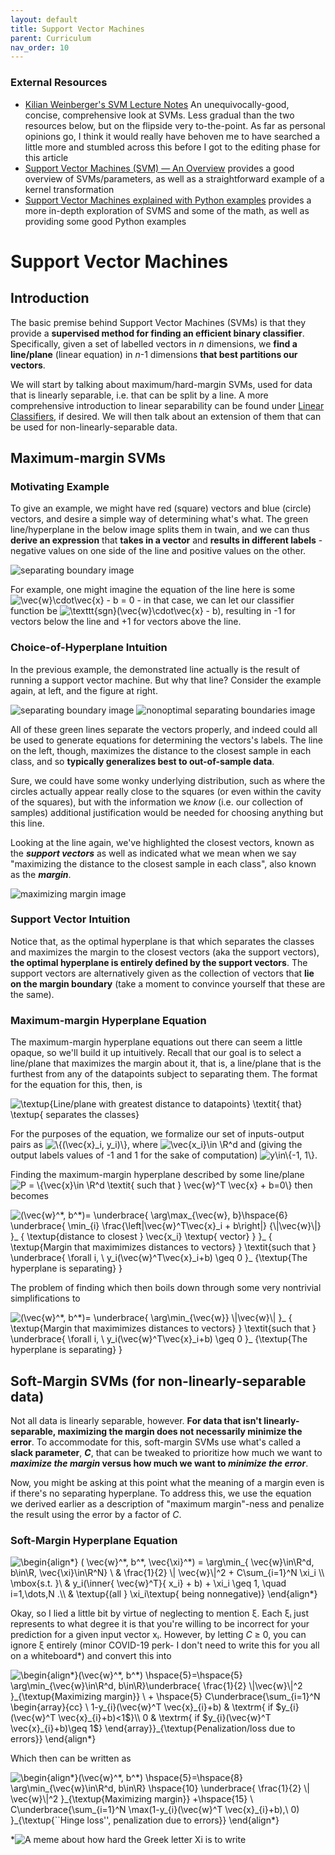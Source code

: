 ```yaml
---
layout: default
title: Support Vector Machines
parent: Curriculum
nav_order: 10
---
```


### External Resources
- [Kilian Weinberger's SVM Lecture Notes](https://www.cs.cornell.edu/courses/cs4780/2018fa/lectures/lecturenote09.html) An unequivocally-good, concise, comprehensive look at SVMs. Less gradual than the two resources below, but on the flipside very to-the-point. As far as personal opinions go, I think it would really have behoven me to have searched a little more and stumbled across this before I got to the editing phase for this article
- [Support Vector Machines (SVM) — An Overview](https://towardsdatascience.com/https-medium-com-pupalerushikesh-svm-f4b42800e989) provides a good overview of SVMs/parameters, as well as a straightforward example of a kernel transformation
- [Support Vector Machines explained with Python examples](https://towardsdatascience.com/support-vector-machines-explained-with-python-examples-cb65e8172c85/) provides a more in-depth exploration of SVMS and some of the math, as well as providing some good Python examples


# Support Vector Machines
## Introduction
The basic premise behind Support Vector Machines (SVMs) is that they provide a **supervised method for finding an efficient binary classifier**. Specifically, given a set of labelled vectors in *n* dimensions, we **find a line/plane** (linear equation) in *n*-1 dimensions **that best partitions our vectors**.

We will start by talking about maximum/hard-margin SVMs, used for data that is linearly separable, i.e. that can be split by a line. A more comprehensive introduction to linear separability can be found under [Linear Classifiers](https://dem1995.github.io/machine-learning/curriculum/linear_classifiers/linear_classifiers_overview.html#external-resources), if desired. We will then talk about an extension of them that can be used for non-linearly-separable data.

## Maximum-margin SVMs
### Motivating Example
To give an example, we might have red (square) vectors and blue (circle) vectors, and desire a simple way of determining what's what. The green line/hyperplane in the below image splits them in twain, and we can thus **derive an expression** that **takes in a vector** and **results in different labels** - negative values on one side of the line and positive values on the other.

![separating boundary image](https://raw.githubusercontent.com/dem1995/algorithms/main/svms/separating_boundary.png?style=centered)

For example, one might imagine the equation of the line here is some <img src="https://i.upmath.me/svg/%5Cvec%7Bw%7D%5Ccdot%5Cvec%7Bx%7D%20-%20b%20%3D%200" alt="\vec{w}\cdot\vec{x} - b = 0" /> - in that case, we can let our classifier function be <img src="https://i.upmath.me/svg/%5Ctexttt%7Bsgn%7D(%5Cvec%7Bw%7D%5Ccdot%5Cvec%7Bx%7D%20-%20b)" alt="\texttt{sgn}(\vec{w}\cdot\vec{x} - b)" />, resulting in -1 for vectors below the line and +1 for vectors above the line. 

### Choice-of-Hyperplane Intuition
In the previous example, the demonstrated line actually is the result of running a support vector machine. But why that line? Consider the example again, at left, and the figure at right.

![separating boundary image](https://raw.githubusercontent.com/dem1995/algorithms/main/svms/separating_boundary_no_support_vectors_shown.png) ![nonoptimal separating boundaries image](https://raw.githubusercontent.com/dem1995/algorithms/main/svms/separating_boundaries_nonoptimal_v2.png)

All of these green lines separate the vectors properly, and indeed could all be used to generate equations for determining the vectors's labels. The line on the left, though, maximizes the distance to the closest sample in each class, and so **typically generalizes best to out-of-sample data**. 

Sure, we could have some wonky underlying distribution, such as where the circles actually appear really close to the squares (or even within the cavity of the squares), but with the information we _know_ (i.e. our collection of samples) additional justification would be needed for choosing anything but this line.

Looking at the line again, we've highlighted the closest vectors, known as the **_support vectors_** as well as indicated what we mean when we say "maximizing the distance to the closest sample in each class", also known as the **_margin_**.

![maximizing margin image](https://raw.githubusercontent.com/dem1995/algorithms/main/svms/maximum_margin.png)

### Support Vector Intuition
Notice that, as the optimal hyperplane is that which separates the classes and maximizes the margin to the closest vectors (aka the support vectors), **the optimal hyperplane is entirely defined by the support vectors**. The support vectors are alternatively given as the collection of vectors that **lie on the margin boundary** (take a moment to convince yourself that these are the same).

### Maximum-margin Hyperplane Equation
The maximum-margin hyperplane equations out there can seem a little opaque, so we'll build it up intuitively. Recall that our goal is to select a line/plane that maximizes the margin about it, that is, a line/plane that is the furthest from any of the datapoints subject to separating them. The format for the equation for this, then, is

<img src="https://i.upmath.me/svg/%5Ctextup%7BLine%2Fplane%20with%20greatest%20distance%20to%20datapoints%7D%20%5Ctextit%7B%20that%7D%20%5Ctextup%7B%20separates%20the%20classes%7D" alt="\textup{Line/plane with greatest distance to datapoints} \textit{ that} \textup{ separates the classes}" />

For the purposes of the equation, we formalize our set of inputs-output pairs as <img src="https://i.upmath.me/svg/%5C%7B(%5Cvec%7Bx%7D_i%2C%20y_i)%5C%7D" alt="\{(\vec{x}_i, y_i)\}" />, where <img src="https://i.upmath.me/svg/%5Cvec%7Bx_i%7D%5Cin%20%5CR%5Ed" alt="\vec{x_i}\in \R^d" /> and (giving the output labels values of -1 and 1 for the sake of computation) <img src="https://i.upmath.me/svg/y%5Cin%5C%7B-1%2C%201%5C%7D" alt="y\in\{-1, 1\}" />. 

Finding the maximum-margin hyperplane described by some line/plane <img src="https://i.upmath.me/svg/P%20%3D%20%5C%7B%5Cvec%7Bx%7D%5Cin%20%5CR%5Ed%20%5Ctextit%7B%20such%20that%20%7D%20%5Cvec%7Bw%7D%5ET%20%5Cvec%7Bx%7D%20%2B%20b%3D0%5C%7D" alt="P = \{\vec{x}\in \R^d \textit{ such that } \vec{w}^T \vec{x} + b=0\}" /> then becomes

<img src="https://i.upmath.me/svg/%20%0A(%5Cvec%7Bw%7D%5E*%2C%20b%5E*)%3D%20%5Cunderbrace%7B%0A%20%20%20%5Carg%5Cmax_%7B%5Cvec%7Bw%7D%2C%20b%7D%5Chspace%7B6%7D%20%0A%20%20%20%5Cunderbrace%7B%0A%20%20%20%5Cmin_%7Bi%7D%0A%20%20%20%20%20%20%20%5Cfrac%7B%5Cleft%7C%5Cvec%7Bw%7D%5ET%5Cvec%7Bx%7D_i%20%2B%20b%5Cright%7C%7D%20%7B%5C%7C%5Cvec%7Bw%7D%5C%7C%7D%20%20%20%20%0A%20%20%20%7D_%0A%20%20%20%7B%0A%20%20%20%20%20%20%5Ctextup%7Bdistance%20to%20closest%20%7D%20%5Cvec%7Bx_i%7D%20%5Ctextup%7B%20vector%7D%0A%20%20%20%7D%0A%7D_%0A%7B%0A%20%20%20%5Ctextup%7BMargin%20that%20maximimizes%20distances%20to%20vectors%7D%0A%7D%20%5Ctextit%7Bsuch%20that%20%7D%20%5Cunderbrace%7B%0A%5Cforall%20i%2C%20%5C%20y_i(%5Cvec%7Bw%7D%5ET%5Cvec%7Bx%7D_i%2Bb)%20%5Cgeq%200%0A%7D_%0A%7B%5Ctextup%7BThe%20hyperplane%20is%20separating%7D%0A%7D" alt=" 
(\vec{w}^*, b^*)= \underbrace{
   \arg\max_{\vec{w}, b}\hspace{6} 
   \underbrace{
   \min_{i}
       \frac{\left|\vec{w}^T\vec{x}_i + b\right|} {\|\vec{w}\|}    
   }_
   {
      \textup{distance to closest } \vec{x_i} \textup{ vector}
   }
}_
{
   \textup{Margin that maximimizes distances to vectors}
} \textit{such that } \underbrace{
\forall i, \ y_i(\vec{w}^T\vec{x}_i+b) \geq 0
}_
{\textup{The hyperplane is separating}
}" />

The problem of finding which then boils down through some very nontrivial simplifications to

<img src="https://i.upmath.me/svg/%20%0A(%5Cvec%7Bw%7D%5E*%2C%20b%5E*)%3D%20%5Cunderbrace%7B%0A%20%20%20%5Carg%5Cmin_%7B%5Cvec%7Bw%7D%7D%20%5C%7C%5Cvec%7Bw%7D%5C%7C%0A%7D_%0A%7B%0A%20%20%20%5Ctextup%7BMargin%20that%20maximimizes%20distances%20to%20vectors%7D%0A%7D%20%5Ctextit%7Bsuch%20that%20%7D%20%5Cunderbrace%7B%0A%5Cforall%20i%2C%20%5C%20y_i(%5Cvec%7Bw%7D%5ET%5Cvec%7Bx%7D_i%2Bb)%20%5Cgeq%200%0A%7D_%0A%7B%5Ctextup%7BThe%20hyperplane%20is%20separating%7D%0A%7D" alt=" 
(\vec{w}^*, b^*)= \underbrace{
   \arg\min_{\vec{w}} \|\vec{w}\|
}_
{
   \textup{Margin that maximimizes distances to vectors}
} \textit{such that } \underbrace{
\forall i, \ y_i(\vec{w}^T\vec{x}_i+b) \geq 0
}_
{\textup{The hyperplane is separating}
}" />


## Soft-Margin SVMs (for non-linearly-separable data)
Not all data is linearly separable, however. **For data that isn't linearly-separable, maximizing the margin does not necessarily minimize the error**. To accommodate for this, soft-margin SVMs use what's called a **slack parameter**, _**C**_, that can be tweaked to prioritize how much we want to **_maximize the margin_ versus how much we want to _minimize the error_**.


Now, you might be asking at this point what the meaning of a margin even is if there's no separating hyperplane. To address this, we use the equation we derived earlier as a description of "maximum margin"-ness and penalize the result using the error by a factor of *C*.

### Soft-Margin Hyperplane Equation
<img src="https://i.upmath.me/svg/%5Cbegin%7Balign*%7D%0A%09(%20%5Cvec%7Bw%7D%5E*%2C%20b%5E*%2C%20%20%5Cvec%7B%5Cxi%7D%5E*)%20%3D%20%5Carg%5Cmin_%7B%20%5Cvec%7Bw%7D%5Cin%5CR%5Ed%2C%20b%5Cin%5CR%2C%20%20%5Cvec%7B%5Cxi%7D%5Cin%5CR%5EN%7D%20%5C%20%26%20%5Cfrac%7B1%7D%7B2%7D%20%5C%7C%20%5Cvec%7Bw%7D%5C%7C%5E2%20%2B%20C%5Csum_%7Bi%3D1%7D%5EN%20%5Cxi_i%20%5C%5C%0A%09%09%09%09%09%5Cmbox%7Bs.t.%20%7D%5C%20%26%20y_i(%5Cinner%7B%20%5Cvec%7Bw%7D%5ET%7D%7B%20x_i%7D%20%2B%20b)%20%2B%20%5Cxi_i%20%5Cgeq%201%2C%20%5Cquad%20i%3D1%2C%5Cdots%2CN%20.%5C%5C%0A%09%09%09%09%09%26%20%20%5Ctextup%7B(all%20%7D%20%5Cxi_i%5Ctextup%7B%20being%20nonnegative)%7D%0A%5Cend%7Balign*%7D" alt="\begin{align*}
	( \vec{w}^*, b^*,  \vec{\xi}^*) = \arg\min_{ \vec{w}\in\R^d, b\in\R,  \vec{\xi}\in\R^N} \ &amp; \frac{1}{2} \| \vec{w}\|^2 + C\sum_{i=1}^N \xi_i \\
					\mbox{s.t. }\ &amp; y_i(\inner{ \vec{w}^T}{ x_i} + b) + \xi_i \geq 1, \quad i=1,\dots,N .\\
					&amp;  \textup{(all } \xi_i\textup{ being nonnegative)}
\end{align*}" />

Okay, so I lied a little bit by virtue of neglecting to mention ξ. Each ξᵢ just represents to what degree it is that you're willing to be incorrect for your prediction for a given input vector xᵢ. However, by letting *C* ≥ 0, you can ignore ξ entirely (minor COVID-19 perk- I don't need to write this for you all on a whiteboard*) and convert this into

<img src="https://i.upmath.me/svg/%5Cbegin%7Balign*%7D(%5Cvec%7Bw%7D%5E*%2C%20b%5E*)%20%5Chspace%7B5%7D%3D%5Chspace%7B5%7D%20%0A%5Carg%5Cmin_%7B%5Cvec%7Bw%7D%5Cin%5CR%5Ed%2C%20b%5Cin%5CR%7D%5Cunderbrace%7B%0A%20%20%20%5Cfrac%7B1%7D%7B2%7D%20%5C%7C%5Cvec%7Bw%7D%5C%7C%5E2%0A%7D_%7B%5Ctextup%7BMaximizing%20margin%7D%7D%20%5C%20%2B%20%5Chspace%7B5%7D%0AC%5Cunderbrace%7B%5Csum_%7Bi%3D1%7D%5EN%20%5Cbegin%7Barray%7D%7Bcc%7D%0A%5C%201-y_%7Bi%7D(%5Cvec%7Bw%7D%5ET%20%5Cvec%7Bx%7D_%7Bi%7D%2Bb)%20%26%20%5Ctextrm%7B%20if%20%24y_%7Bi%7D(%5Cvec%7Bw%7D%5ET%20%5Cvec%7Bx%7D_%7Bi%7D%2Bb)%3C1%24%7D%5C%5C%0A0%20%26%20%5Ctextrm%7B%20if%20%24y_%7Bi%7D(%5Cvec%7Bw%7D%5ET%20%5Cvec%7Bx%7D_%7Bi%7D%2Bb)%5Cgeq%201%24%7D%0A%5Cend%7Barray%7D%7D_%7B%5Ctextup%7BPenalization%2Floss%20due%20to%20errors%7D%7D%0A%5Cend%7Balign*%7D" alt="\begin{align*}(\vec{w}^*, b^*) \hspace{5}=\hspace{5} 
\arg\min_{\vec{w}\in\R^d, b\in\R}\underbrace{
   \frac{1}{2} \|\vec{w}\|^2
}_{\textup{Maximizing margin}} \ + \hspace{5}
C\underbrace{\sum_{i=1}^N \begin{array}{cc}
\ 1-y_{i}(\vec{w}^T \vec{x}_{i}+b) &amp; \textrm{ if $y_{i}(\vec{w}^T \vec{x}_{i}+b)&lt;1$}\\
0 &amp; \textrm{ if $y_{i}(\vec{w}^T \vec{x}_{i}+b)\geq 1$}
\end{array}}_{\textup{Penalization/loss due to errors}}
\end{align*}" />

Which then can be written as

<img src="https://i.upmath.me/svg/%5Cbegin%7Balign*%7D(%5Cvec%7Bw%7D%5E*%2C%20b%5E*)%20%5Chspace%7B5%7D%3D%5Chspace%7B8%7D%20%0A%5Carg%5Cmin_%7B%5Cvec%7Bw%7D%5Cin%5CR%5Ed%2C%20b%5Cin%5CR%7D%20%5Chspace%7B10%7D%20%20%5Cunderbrace%7B%0A%20%20%20%5Cfrac%7B1%7D%7B2%7D%20%5C%7C%20%5Cvec%7Bw%7D%5C%7C%5E2%0A%7D_%7B%5Ctextup%7BMaximizing%20margin%7D%7D%20%2B%5Chspace%7B15%7D%20%0A%5C%20C%5Cunderbrace%7B%5Csum_%7Bi%3D1%7D%5EN%20%5Cmax(1-y_%7Bi%7D(%5Cvec%7Bw%7D%5ET%20%5Cvec%7Bx%7D_%7Bi%7D%2Bb)%2C%5C%200)%0A%7D_%7B%5Ctextup%7B%60%60Hinge%20loss''%2C%20penalization%20due%20to%20errors%7D%7D%0A%5Cend%7Balign*%7D" alt="\begin{align*}(\vec{w}^*, b^*) \hspace{5}=\hspace{8} 
\arg\min_{\vec{w}\in\R^d, b\in\R} \hspace{10}  \underbrace{
   \frac{1}{2} \| \vec{w}\|^2
}_{\textup{Maximizing margin}} +\hspace{15} 
\ C\underbrace{\sum_{i=1}^N \max(1-y_{i}(\vec{w}^T \vec{x}_{i}+b),\ 0)
}_{\textup{``Hinge loss'', penalization due to errors}}
\end{align*}" />


*![A meme about how hard the Greek letter Xi is to write](simpsons_xi.png)
